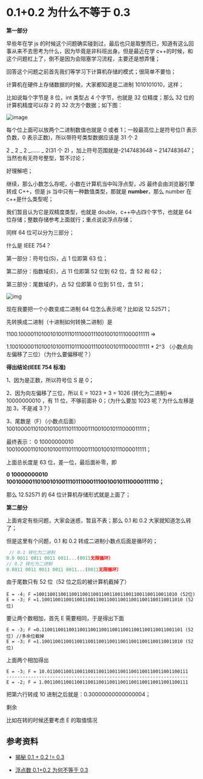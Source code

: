 # 0.1+0.2 为什么不等于 0.3

**第一部分**

早些年在学 js 的时候这个问题确实碰到过，最后也只是取整而已，知道有这么回事从来不去思考为什么，因为毕竟是非科班出身。但是最近在学 c++的时候，和这个问题杠上了，倒不是因为会阻塞学习流程，主要还是想弄懂；

回答这个问题之前首先我们等学习下计算机存储的模式；很简单不要怕；

计算机在硬件上存储数据的时候，大家都知道是二进制 1010101010，这样；

比如说每个字节是 8 位，int 类型占 4 个字节，也就是 32 位精度；那么 32 位的计算机精度可以存 2 的 32 次方个数据；如下图：

![image](https://s2.loli.net/2022/01/05/ImJCa2rFz6jN5vg.png)

每个位上面可以放两个二进制数值也就是 0 或者 1；一般最高位上是符号位(1 表示负数，0 表示正数)，所以带符号类型数据应该是 31 个 2

2 _ 2 _ 2 _...... _ 2(31 个 2) ，加上符号范围就是-2147483648 ~ 2147483647；当然也有无符号整型，暂不讨论；

好理解吧；

继续，那么小数怎么存呢，小数在计算机当中叫浮点型，JS 最终会由浏览器引擎转成 C++，但是 js 当中只有一种数值类型，那就是 **number**，那么 number 在 c++是什么类型呢；

我们暂且认为它是双精度类型，也就是 double，c++中占四个字节，也就是 64 位存储；整数存储参考上面就行；重点说说浮点存储；

同样 64 位可以分为三部分；

什么是 IEEE 754？

第一部分：符号位(S)，占 1 位即第 63 位；

第二部分：指数域(E)，占 11 位即第 52 位到 62 位，含 52 和 62；

第三部分：尾数域(F)，占 52 位即第 0 位到 51 位，含 51；

![img](https://i.loli.net/2021/07/28/bFDXJ3NcyMk6lgm.png)

现在我要把一个小数变成二进制 64 位怎么表示呢？比如说 12.52571；

先转换成二进制（十进制如何转换二进制）是

1100.100001101001010011101110001110010010111000011111 =>

1.100100001101001010011101110001110010010111000011111 \* 2^3 （小数点向左偏移了三位）（为什么要偏移呢？）

**得出结论(**IEEE 754 标准**)**

1、因为是正数，所以符号位 S 是 0；

2、因为向左偏移了三位，所以 E = 1023 + 3 = 1026 (转化为二进制)=> 10000000010 ，有 11 位，不够前面补 0；（为什么要加 1023 呢？为什么左移是加 3，不是减 3？）

3、尾数是（F）（小数点后面）100100001101001010011101110001110010010111000011111；

最终表示： 0 10000000010 100100001101001010011101110001110010010111000011111；

上面总长度是 63 位，差一位，最后面补零，即

**0 10000000010 1001000011010010100111011100011100100101110000111110；**

那么 12.52571 的 64 位计算机存储形式就是上面了；

**第二部分**

上面肯定有些问题，大家会迷惑，暂且不表；那么 0.1 和 0.2 大家就知道怎么转了；

但是这里有个问题，0.1 和 0.2 转成二进制小数点后面是循环的；

```javascript
 // 0.1 转化为二进制
0.0 0011 0011 0011 0011...(0011无限循环）
// 0.2 转化为二进制
0.0011 0011 0011 0011 0011...(0011无限循环）
```

由于尾数只有 52 位（52 位之后的被计算机截掉了）

```
E = -4; F =1001100110011001100110011001100110011001100110011010 (52位)
E = -3; F =1.1001100110011001100110011001100110011001100110011010 (52位)
```

要让两个数相加，首先 E 需要相同，于是得出下面

```
E = -3; F =0.1100110011001100110011001100110011001100110011001101 (52位) //多余位截掉
E = -3; F =1.1001100110011001100110011001100110011001100110011010 (52位)
```

上面两个相加得出

```
E = -3; F = 10.0110011001100110011001100110011001100110011001100111
-------------------------------------------------------------------
E = -2; F = 1.00110011001100110011001100110011001100110011001100111
```

把第六行转成 10 进制之后就是：0.30000000000000004；

剩余

比如在转的时候还要考虑 E 的取值情况

## 参考资料

-   [揭秘 0.1 + 0.2 != 0.3](https://www.barretlee.com/blog/2016/09/28/ieee754-operation-in-js/)

-   [浮点数 0.1+0.2 为何不等于 0.3](https://mp.weixin.qq.com/s?__biz=MzIzOTkwMjM0OQ==&mid=2247484123&idx=1&sn=dea6a74f6010c32e1dd79a50d2c00206&chksm=e9224939de55c02fb8ad467c5a728ba72deca543135146766762d319f06d8a2380a01f67808d&mpshare=1&scene=1&srcid=&sharer_sharetime=1567574623469&sharer_shareid=778ad5bf3b27e0078eb105d7277263f6#rd)
